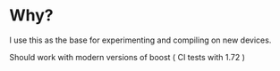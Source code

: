 # Why?

I use this as the base for experimenting and compiling on new devices.

Should work with modern versions of boost ( CI tests with 1.72 )
